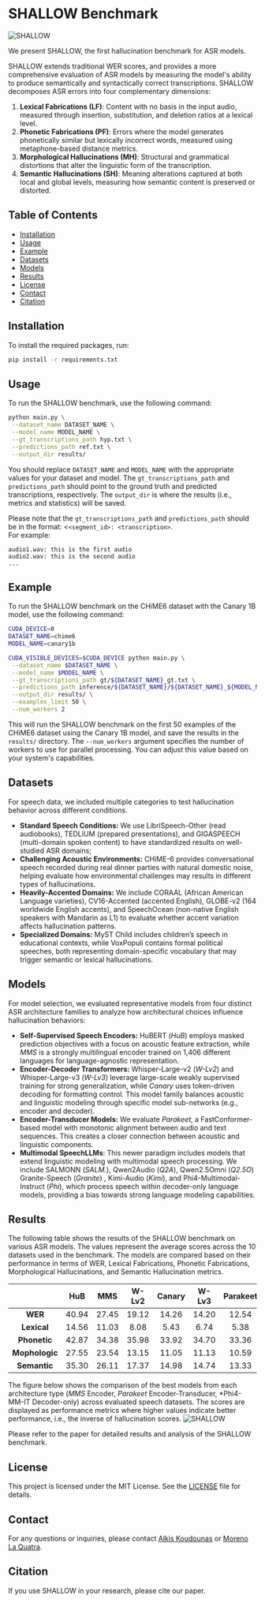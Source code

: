 # SHALLOW Benchmark

![SHALLOW](assets/shallow.png)

We present SHALLOW, the first hallucination benchmark for ASR models.

SHALLOW extends traditional WER scores, and provides a more comprehensive evaluation of ASR models by measuring the model's ability to produce semantically and syntactically correct transcriptions. SHALLOW decomposes ASR errors into four complementary dimensions:
1. **Lexical Fabrications (LF)**: Content with no basis in the input audio, measured through insertion, substitution, and deletion ratios at a lexical level.
2. **Phonetic Fabrications (PF)**: Errors where the model generates phonetically similar but lexically incorrect words, measured using metaphone-based distance metrics.
3. **Morphological Hallucinations (MH)**: Structural and grammatical distortions that alter the linguistic form of the transcription.
4. **Semantic Hallucinations (SH)**: Meaning alterations captured at both local and global levels, measuring how semantic content is preserved or distorted.

## Table of Contents
- [Installation](#installation)
- [Usage](#usage)
- [Example](#example)
- [Datasets](#datasets)
- [Models](#models)
- [Results](#results)
- [License](#license)
- [Contact](#contact)
- [Citation](#citation)

## Installation
To install the required packages, run:
```bash
pip install -r requirements.txt
```

## Usage
To run the SHALLOW benchmark, use the following command:
```bash
python main.py \
 --dataset_name DATASET_NAME \
 --model_name MODEL_NAME \
 --gt_transcriptions_path hyp.txt \
 --predictions_path ref.txt \
 --output_dir results/ 
```
You should replace `DATASET_NAME` and `MODEL_NAME` with the appropriate values for your dataset and model. The `gt_transcriptions_path` and `predictions_path` should point to the ground truth and predicted transcriptions, respectively. The `output_dir` is where the results (i.e., metrics and statistics) will be saved. 

Please note that the `gt_transcriptions_path` and `predictions_path` should be in the format: <`<segment_id>: <transcription>`.
<br>
For example:
```
audio1.wav: this is the first audio
audio2.wav: this is the second audio
...
```

## Example
To run the SHALLOW benchmark on the CHiME6 dataset with the Canary 1B model, use the following command:
```bash
CUDA_DEVICE=0
DATASET_NAME=chime6
MODEL_NAME=canary1b

CUDA_VISIBLE_DEVICES=$CUDA_DEVICE python main.py \
 --dataset_name $DATASET_NAME \
 --model_name $MODEL_NAME \
 --gt_transcriptions_path gt/${DATASET_NAME}_gt.txt \
 --predictions_path inference/${DATASET_NAME}/${DATASET_NAME}_${MODEL_NAME}.txt \
 --output_dir results/ \
 --examples_limit 50 \
 --num_workers 2
```
This will run the SHALLOW benchmark on the first 50 examples of the CHiME6 dataset using the Canary 1B model, and save the results in the `results/` directory. The `--num_workers` argument specifies the number of workers to use for parallel processing. You can adjust this value based on your system's capabilities.

## Datasets
For speech data, we included multiple categories to test hallucination behavior across different conditions.
- **Standard Speech Conditions:** We use LibriSpeech-Other (read audiobooks), TEDLIUM (prepared presentations), and GIGASPEECH (multi-domain spoken content) to have standardized results on well-studied ASR domains;
- **Challenging Acoustic Environments:** CHiME-6 provides conversational speech recorded during real dinner parties with natural domestic noise, helping evaluate how environmental challenges may results in different types of hallucinations.
- **Heavily-Accented Domains:** We include CORAAL (African American Language varieties), CV16-Accented (accented English), GLOBE-v2 (164 worldwide English accents), and SpeechOcean (non-native English speakers with Mandarin as L1) to evaluate whether accent variation affects hallucination patterns.
- **Specialized Domains:** MyST Child includes children’s speech in educational contexts, while VoxPopuli contains formal political speeches, both representing domain-specific vocabulary that may trigger semantic or lexical hallucinations.

## Models
For model selection, we evaluated representative models from four distinct ASR architecture families to analyze how architectural choices influence hallucination behaviors:

- **Self-Supervised Speech Encoders:** HuBERT (*HuB*) employs masked prediction objectives with a focus on acoustic feature extraction, while *MMS* is a strongly multilingual encoder trained on 1,406 different languages for language-agnostic representation.
- **Encoder-Decoder Transformers:** Whisper-Large-v2 (*W-Lv2*) and Whisper-Large-v3 (*W-Lv3*) leverage large-scale weakly supervised training for strong generalization, while *Canary* uses token-driven decoding for formatting control. This model family balances acoustic and linguistic modeling through specific model sub-networks (e.g., encoder and decoder).
- **Encoder-Transducer Models:** We evaluate *Parakeet*, a FastConformer-based model with monotonic alignment between audio and text sequences. This creates a closer connection between acoustic and linguistic components.
- **Multimodal SpeechLLMs**: This newer paradigm includes models that extend linguistic modeling with multimodal speech processing. We include SALMONN (*SALM.*), Qwen2Audio (*Q2A*), Qwen2.5Omni (*Q2.5O*) Granite-Speech (*Granite*) , Kimi-Audio (*Kimi*), and Phi4-Multimodal-Instruct (*Phi*), which process speech within decoder-only language models, providing a bias towards strong language modeling capabilities.

## Results
The following table shows the results of the SHALLOW benchmark on various ASR models. The values represent the average scores across the 10 datasets used in the benchmark. The models are compared based on their performance in terms of WER, Lexical Fabrications, Phonetic Fabrications, Morphological Hallucinations, and Semantic Hallucination metrics.

| | **HuB** | **MMS** | **W-Lv2** | **Canary** | **W-Lv3** | **Parakeet** | **SALM.** | **Q2A** | **Granite** | **Kimi** | **Q2.5O** | **Phi4** |
|:---------------:|:----------------:|:----------------:|:------------------:|:-------------------:|:------------------:|:-----------------------------------:|:------------------:|:----------------:|:--------------------:|:-----------------:|:------------------:|:-----------------:|
| **WER** | 40.94 | 27.45 | 19.12 | 14.26 | 14.20 | 12.54 | 99.92 | 21.99 | 15.21 | 13.53 | 12.76 | 12.07 |
| **Lexical**  | 14.56 | 11.03 | 8.08  | 5.43  | 6.74  | 5.38  | 13.59 | 7.13  | 5.56  | 6.92  | 5.17  | 6.18  |
| **Phonetic**  | 42.87 | 34.38 | 35.98 | 33.92 | 34.70 | 33.36 | 40.80 | 36.75 | 34.18 | 35.14 | 33.85 | 33.89 |
| **Mophologic**  | 27.55 | 23.54 | 13.15 | 11.05 | 11.13 | 10.59 | 16.54 | 13.77 | 10.13 | 12.30 | 10.56 | 11.22 |
| **Semantic**  | 35.30 | 26.11 | 17.37 | 14.98 | 14.74 | 13.33 | 23.23 | 19.55 | 13.56 | 15.48 | 12.71 | 14.37 |

The figure below shows the comparison of the best models from each architecture type (*MMS* Encoder, *Parakeet* Encoder-Transducer, *Phi4-MM-IT Decoder-only) across evaluated speech datasets. The scores are displayed as performance metrics where higher values indicate better performance, i.e., the inverse of hallucination scores.
![SHALLOW](assets/performance.png)

Please refer to the paper for detailed results and analysis of the SHALLOW benchmark. 


## License
This project is licensed under the MIT License. See the [LICENSE](LICENSE) file for details.

## Contact
For any questions or inquiries, please contact [Alkis Koudounas](mailto:alkis.koudounas@polito.it) or [Moreno La Quatra](mailto:moreno.laquatra@unikore.it).

## Citation
If you use SHALLOW in your research, please cite our paper.
<!-- ```bibtex
@inproceedings{Koudounas2025SHALLOW,
  title={SHALLOW: A Benchmark for Hallucination in Automatic Speech Recognition},
  author={Alkis Koudounas and Moreno La Quatra and Manuel Giollo and Marco Sabato Siniscalchi and Elena Baralis},
  booktitle={},
  year={}}
``` -->

